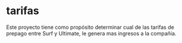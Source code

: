 # tarifas
Este proyecto tiene como propósito determinar cual de las tarifas de prepago entre Surf y Ultimate, le genera mas ingresos a la compañía.
